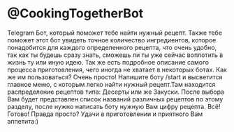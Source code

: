 # @CookingTogetherBot
Telegram Бот, который поможет тебе найти нужный рецепт.
Также тебе поможет этот бот увидеть точное количество 
ингредиентов, которое понадобится для каждого определенного
рецепта, что очень удобно, так как ты будешь сразу знать,
сможешь ли ты уже сейчас воплотить в жизнь ту или иную идею.
Так же есть подробное описание самого процесса приготовления,
чего иногда не хватает в некоторых ботах.
Как же им пользоваться?
Очень просто! Напишите боту /start и высветится главное меню,
с которым легко найти нужный рецепт.Там находится 
распределение рецептов типа: Десерты или же Закуски. После выбора Вам будет
представлен список названий различных рецептов по этому разделу, после
нужно написать боту нужную Вам цифру рецепта. Всё! Готово! Правда просто?
Удачи в приготовлении и приятного Вам аппетита:)
